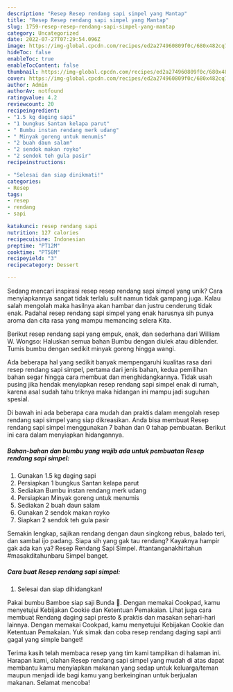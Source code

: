 ```yaml
---
description: "Resep Resep rendang sapi simpel yang Mantap"
title: "Resep Resep rendang sapi simpel yang Mantap"
slug: 1759-resep-resep-rendang-sapi-simpel-yang-mantap
category: Uncategorized
date: 2022-07-27T07:29:54.096Z
image: https://img-global.cpcdn.com/recipes/ed2a274960809f0c/680x482cq70/resep-rendang-sapi-simpel-foto-resep-utama.jpg
hideToc: false
enableToc: true
enableTocContent: false
thumbnail: https://img-global.cpcdn.com/recipes/ed2a274960809f0c/680x482cq70/resep-rendang-sapi-simpel-foto-resep-utama.jpg
cover: https://img-global.cpcdn.com/recipes/ed2a274960809f0c/680x482cq70/resep-rendang-sapi-simpel-foto-resep-utama.jpg
author: Admin
authorAv: notfound
ratingvalue: 4.2
reviewcount: 20
recipeingredient:
- "1.5 kg daging sapi"
- "1 bungkus Santan kelapa parut"
- " Bumbu instan rendang merk udang"
- " Minyak goreng untuk menumis"
- "2 buah daun salam"
- "2 sendok makan royko"
- "2 sendok teh gula pasir"
recipeinstructions:

- "Selesai dan siap dinikmati!"
categories:
- Resep
tags:
- resep
- rendang
- sapi

katakunci: resep rendang sapi 
nutrition: 127 calories
recipecuisine: Indonesian
preptime: "PT12M"
cooktime: "PT58M"
recipeyield: "3"
recipecategory: Dessert

---
```





Sedang mencari inspirasi resep resep rendang sapi simpel yang unik? Cara menyiapkannya sangat tidak terlalu sulit namun tidak gampang juga. Kalau salah mengolah maka hasilnya akan hambar dan justru cenderung tidak enak. Padahal resep rendang sapi simpel yang enak harusnya sih punya aroma dan cita rasa yang mampu memancing selera Kita.





Berikut resep rendang sapi yang empuk, enak, dan sederhana dari William W. Wongso: Haluskan semua bahan Bumbu dengan diulek atau diblender. Tumis bumbu dengan sedikit minyak goreng hingga wangi.

Ada beberapa hal yang sedikit banyak mempengaruhi kualitas rasa dari resep rendang sapi simpel, pertama dari jenis bahan, kedua pemilihan bahan segar hingga cara membuat dan menghidangkannya. Tidak usah pusing jika hendak menyiapkan resep rendang sapi simpel enak di rumah, karena asal sudah tahu triknya maka hidangan ini mampu jadi suguhan spesial.






Di bawah ini ada beberapa cara mudah dan praktis dalam mengolah resep rendang sapi simpel yang siap dikreasikan. Anda bisa membuat Resep rendang sapi simpel menggunakan 7 bahan dan 0 tahap pembuatan. Berikut ini cara dalam menyiapkan hidangannya.

<!--inarticleads1-->

##### Bahan-bahan dan bumbu yang wajib ada untuk pembuatan Resep rendang sapi simpel:

1. Gunakan 1.5 kg daging sapi
1. Persiapkan 1 bungkus Santan kelapa parut
1. Sediakan  Bumbu instan rendang merk udang
1. Persiapkan  Minyak goreng untuk menumis
1. Sediakan 2 buah daun salam
1. Gunakan 2 sendok makan royko
1. Siapkan 2 sendok teh gula pasir


Semakin lengkap, sajikan rendang dengan daun singkong rebus, balado teri, dan sambal ijo padang. Siapa sih yang gak tau rendang? Kayaknya hampir gak ada kan ya? Resep Rendang Sapi Simpel. #tantanganakhirtahun #masakditahunbaru Simpel banget. 

<!--inarticleads2-->

##### Cara buat Resep rendang sapi simpel:


1. Selesai dan siap dihidangkan!

Pakai bumbu Bamboe siap saji Bunda 🙂. Dengan memakai Cookpad, kamu menyetujui Kebijakan Cookie dan Ketentuan Pemakaian. Lihat juga cara membuat Rendang daging sapi presto &amp; praktis dan masakan sehari-hari lainnya. Dengan memakai Cookpad, kamu menyetujui Kebijakan Cookie dan Ketentuan Pemakaian. Yuk simak dan coba resep rendang daging sapi anti gagal yang simple banget! 

Terima kasih telah membaca resep yang tim kami tampilkan di halaman ini. Harapan kami, olahan Resep rendang sapi simpel yang mudah di atas dapat membantu kamu menyiapkan makanan yang sedap untuk keluarga/teman maupun menjadi ide bagi kamu yang berkeinginan untuk berjualan makanan. Selamat mencoba!
